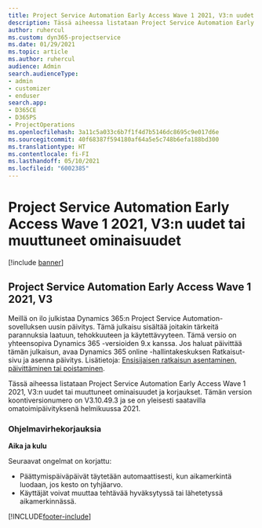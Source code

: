 ```yaml
---
title: Project Service Automation Early Access Wave 1 2021, V3:n uudet tai muuttuneet ominaisuudet
description: Tässä aiheessa listataan Project Service Automation Early Access Wave 1 2021, V3:n ominaisuudet ja korjaukset.
author: ruhercul
ms.custom: dyn365-projectservice
ms.date: 01/29/2021
ms.topic: article
ms.author: ruhercul
audience: Admin
search.audienceType:
- admin
- customizer
- enduser
search.app:
- D365CE
- D365PS
- ProjectOperations
ms.openlocfilehash: 3a11c5a033c6b7f1f4d7b5146dc8695c9e017d6e
ms.sourcegitcommit: 40f68387f594180af64a5e5c748b6efa188bd300
ms.translationtype: HT
ms.contentlocale: fi-FI
ms.lasthandoff: 05/10/2021
ms.locfileid: "6002385"
---
```

# <a name="whats-new-or-changed-in-project-service-automation-early-access-wave-1-2021-v3"></a>Project Service Automation Early Access Wave 1 2021, V3:n uudet tai muuttuneet ominaisuudet

[!include [banner](../includes/psa-now-project-operations.md)]

## <a name="project-service-automation-early-access-wave-1-2021-v3"></a>Project Service Automation Early Access Wave 1 2021, V3

Meillä on ilo julkistaa Dynamics 365:n Project Service Automation-sovelluksen uusin päivitys. Tämä julkaisu sisältää joitakin tärkeitä parannuksia laatuun, tehokkuuteen ja käytettävyyteen. Tämä versio on yhteensopiva Dynamics 365 -versioiden 9.x kanssa. Jos haluat päivittää tämän julkaisun, avaa Dynamics 365 online -hallintakeskuksen Ratkaisut-sivu ja asenna päivitys. Lisätietoja: [Ensisijaisen ratkaisun asentaminen, päivittäminen tai poistaminen](/power-platform/admin/install-remove-preferred-solution).

Tässä aiheessa listataan Project Service Automation Early Access Wave 1 2021, V3:n uudet tai muuttuneet ominaisuudet ja korjaukset. Tämän version koontiversionumero on V3.10.49.3 ja se on yleisesti saatavilla omatoimipäivityksenä helmikuussa 2021.


### <a name="bug-fixes"></a>Ohjelmavirhekorjauksia

**Aika ja kulu**

Seuraavat ongelmat on korjattu:

- Päättymispäiväpäivät täytetään automaattisesti, kun aikamerkintä luodaan, jos kesto on tyhjäarvo.
- Käyttäjät voivat muuttaa tehtävää hyväksytyssä tai lähetetyssä aikamerkinnässä.


[!INCLUDE[footer-include](../includes/footer-banner.md)]